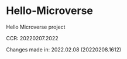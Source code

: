 # Hello-Microverse
Hello Microverse project

CCR: 20220207.2022

Changes made in: 2022.02.08	(20220208.1612)

